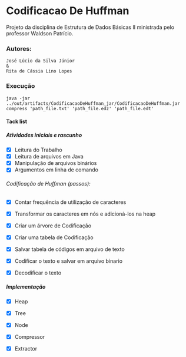 # Codificacao De Huffman

Projeto da disciplina de Estrutura de Dados Básicas II ministrada pelo professor Waldson Patrício.

### Autores:
	José Lúcio da Silva Júnior
	&
	Rita de Cássia Lino Lopes

### Execução
```
java -jar ../out/artifacts/CodificacaoDeHuffman_jar/CodificacaoDeHuffman.jar compress 'path_file.txt' 'path_file.edz' 'path_file.edt'
```

#### Tack list
##### Atividades iniciais e rascunho
- [x] Leitura do Trabalho
- [x] Leitura de arquivos em Java
- [x] Manipulação de arquivos binários 
- [x] Argumentos em linha de comando 
###### Codificação de Huffman (passos):
- [x] Contar frequência de utilização de caracteres
- [x] Transformar os caracteres em nós e adicioná-los na heap
- [x] Criar um árvore de Codificação
- [x] Criar uma tabela de Codificação
- [x] Salvar tabela de códigos em arquivo de texto
- [x] Codificar o texto e salvar em arquivo binario
- [x] Decodificar o texto


##### Implementação 
- [x] Heap  
- [x] Tree 
- [x] Node
- [x] Compressor
- [x] Extractor

